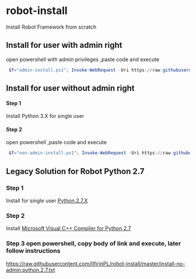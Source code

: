 # robot-install
Install Robot Framework from scratch


## Install for user with admin right
open powershell with admin privileges ,paste code and execute

```powershell
 $f="admin-install.ps1"; Invoke-WebRequest -Uri https://raw.githubusercontent.com/IlfirinPL/robot-install/master/$f -OutFile $f ; . ./$f ; Remove-Item $f

```

## Install for user **without** admin right
#### Step 1 
Install Python 3.X for single user
#### Step 2 
open powershell ,paste code and execute

```powershell
 $f="non-admin-install.ps1"; Invoke-WebRequest -Uri https://raw.githubusercontent.com/IlfirinPL/robot-install/master/$f -OutFile $f ; . ./$f ; Remove-Item $f

```


## Legacy Solution for Robot Python 2.7
### Step 1
Install for single user [Python 2.7.X](https://www.python.org/ftp/python/2.7.17/python-2.7.17.msi) 

### Step 2 
Install [Microsoft Visual C++ Compiler for Python 2.7](https://www.microsoft.com/en-us/download/details.aspx?id=44266)
### Step 3 open powershell, copy body of link and execute, later follow instructions
https://raw.githubusercontent.com/IlfirinPL/robot-install/master/install-no-admin.python.2.7.txt
